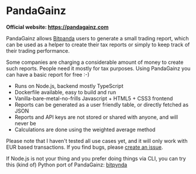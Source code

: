 # PandaGainz

**Official website: https://pandagainz.com**

PandaGainz allows [Bitpanda](https://www.bitpanda.com/?ref=178474763475574477) users to generate a small trading report, which can be used as a helper to create their tax reports or simply to keep track of their trading performance.

Some companies are charging a considerable amount of money to create such reports. People need it mostly for tax purposes. Using PandaGainz you can have a basic report for free :-)

-   Runs on Node.js, backend mostly TypeScript
-   Dockerfile available, easy to build and run
-   Vanilla-bare-metal-no-frills Javascript + HTML5 + CSS3 frontend
-   Reports can be generated as a user friendly table, or directly fetched as JSON
-   Reports and API keys are not stored or shared with anyone, and will never be
-   Calculations are done using the weighted average method

Please note that I haven't tested all use cases yet, and it will only work with EUR based transactions. If you find bugs, please [create an issue](https://github.com/igoramadas/pandagainz/issues/new).

If Node.js is not your thing and you prefer doing things via CLI, you can try this (kind of) Python port of PandaGainz: [bitpynda](https://github.com/S1SYPHOS/bitpynda)
